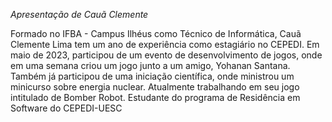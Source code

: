 *Apresentação de Cauã Clemente*

Formado no IFBA - Campus Ilhéus como Técnico de Informática,
Cauã Clemente Lima tem um ano de experiência como estagiário
no CEPEDI. Em maio de 2023, participou de um evento de desenvolvimento
de jogos, onde em uma semana criou um jogo junto a um amigo, Yohanan Santana.
Também já participou de uma iniciação científica, onde ministrou um
minicurso sobre energia nuclear. Atualmente trabalhando em seu jogo
intitulado de Bomber Robot. Estudante do programa de Residência
em Software do CEPEDI-UESC